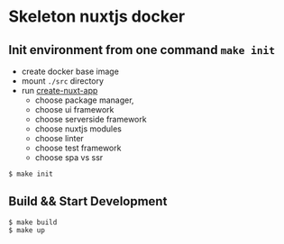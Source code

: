 # Skeleton nuxtjs docker

## Init environment from one command `make init`
* create docker base image
* mount `./src` directory
* run [create-nuxt-app](https://github.com/nuxt/create-nuxt-app)
  * choose package manager, 
  * choose ui framework
  * choose serverside framework
  * choose nuxtjs modules
  * choose linter
  * choose test framework
  * choose spa vs ssr

```
$ make init
```

## Build && Start Development

```
$ make build
$ make up
```

